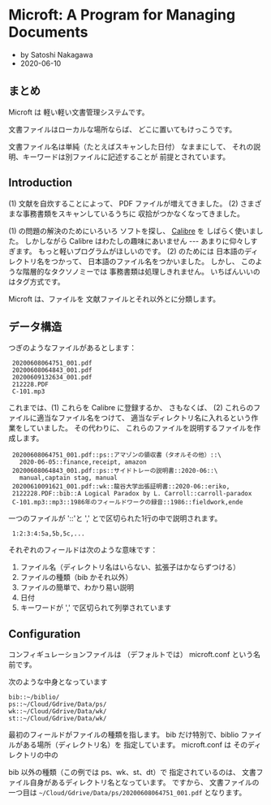 <!-- -*- coding: utf-8; mode: markdown -*- -->

# Microft: A Program for Managing Documents

- by Satoshi Nakagawa
- 2020-06-10

## まとめ

Microft は 軽い軽い文書管理システムです。

文書ファイルはローカルな場所ならば、
どこに置いてもけっこうです。

文書ファイル名は単純（たとえばスキャンした日付）
なままにして、
それの説明、キーワードは別ファイルに記述することが
前提とされています。


## Introduction

(1) 文献を自炊することによって、
PDF ファイルが増えてきました。
(2) さまざまな事務書類をスキャンしているうちに
収拾がつかなくなってきました。

(1) の問題の解決のためにいろいろ
ソフトを探し、
[Calibre](https://calibre-ebook.com/) を
しばらく使いました。
しかしながら Calibre はわたしの趣味にあいません ---
あまりに仰々しすぎます。
もっと軽いプログラムがほしいのです。
(2) のためには
日本語のディレクトリ名をつかって、
日本語のファイル名をつかいました。
しかし、
このような階層的なタクソノミーでは
事務書類は処理しきれません。
いちばんいいのはタグ方式です。

Microft は、ファイルを
文献ファイルとそれ以外とに分類します。

## データ構造

つぎのようなファイルがあるとします：

     20200608064751_001.pdf
     20200608064843_001.pdf
     20200609132634_001.pdf
     212228.PDF
     C-101.mp3
     

これまでは、(1) これらを Calibre に登録するか、
さもなくば、
(2) これらのファイルに適当なファイル名をつけて、
適当なディレクトリ名に入れるという作業をしていました。
その代わりに、
これらのファイルを説明するファイルを作成します。

     20200608064751_001.pdf::ps::アマゾンの領収書（タオルその他）::\
       2020-06-05::finance,receipt, amazon
     20200608064843_001.pdf::ps::サイドトレーの説明書::2020-06::\
       manual,captain stag, manual
     20200610091621_001.pdf::wk::龍谷大学出張証明書::2020-06::eriko,
     2122228.PDF::bib::A Logical Paradox by L. Carroll::carroll-paradox
     C-101.mp3::mp3::1986年のフィールドワークの録音::1986::fieldwork,ende

一つのファイルが '::'と ',' とで区切られた1行の中で説明されます。

     1:2:3:4:5a,5b,5c,...


それぞれのフィールドは次のような意味です：

 1. ファイル名（ディレクトリ名はいらない、拡張子はかならずつける）
 2. ファイルの種類（bib かそれ以外）
 3. ファイルの簡単で、わかり易い説明
 4. 日付
 5. キーワードが ',' で区切られて列挙されています
 

## Configuration

コンフィギュレーションファイルは
（デフォルトでは） microft.conf という名前です。

次のような中身となっています

    bib::~/biblio/
    ps::~/Cloud/Gdrive/Data/ps/
    wk::~/Cloud/Gdrive/Data/wk/
    st::~/Cloud/Gdrive/Data/wk/

最初のフィールドがファイルの種類を指します。
bib だけ特別で、biblio ファイルがある場所（ディレクトリ名）を
指定しています。
microft.conf は
そのディレクトリの中の

bib 以外の種類（この例では ps、wk、st、dt）で
指定されているのは、
文書ファイル自身があるディレクトリ名となっています。
ですから、
文書ファイルの一つ目は `~/Cloud/Gdrive/Data/ps/20200608064751_001.pdf` 
となります。

